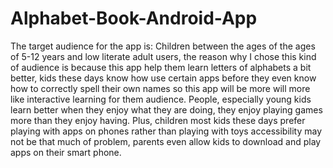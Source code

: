 # Alphabet-Book-Android-App
The target audience for the app is: Children between the ages of the ages of 5-12 years and low literate adult users, the reason why I chose this kind of audience is because this app help them learn letters of alphabets a bit better, kids these days know how use certain apps before they even know how to correctly spell their own names so this app will be more will more like interactive learning for them audience. People, especially young kids learn better when they enjoy what they are doing, they enjoy playing games more than they enjoy having. Plus, children most kids these days prefer playing with apps on phones rather than playing with toys accessibility may not be that much of problem, parents even allow kids to download and play apps on their smart phone.
